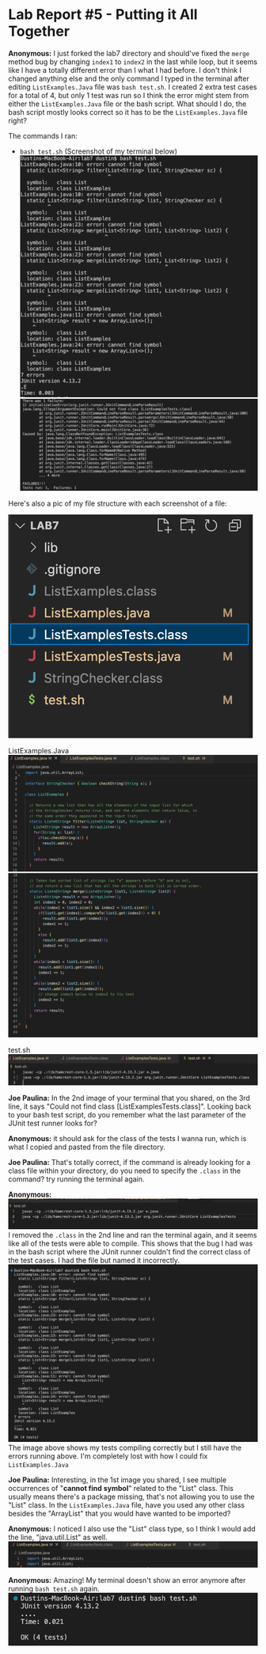 # Lab Report #5 - Putting it All Together

**Anonymous:**
I just forked the lab7 directory and should've fixed the ```merge``` method bug by changing ```index1``` to ```index2``` in the last while loop, but it seems like I have a totally different error than I what I had before. I don't think I changed anything else and the only command I typed in the terminal after editing ```ListExamples.Java``` file was ```bash test.sh```. I created 2 extra test cases for a total of 4, but only 1 test was run so I think the error might stem from either the ```ListExamples.Java``` file or the bash script. What should I do, the bash script mostly looks correct so it has to be the ```ListExamples.Java``` file right? 

The commands I ran:
* ```bash test.sh```
(Screenshot of my terminal below)
![Image](Lab5img1.png) ![Image](Lab5Img2.png)

Here's also a pic of my file structure with each screenshot of a file:

![Image](lab5img3.png)

ListExamples.Java
![Image](lab5img4.png) ![Image](lab5img5.png)

test.sh
![Image](lab5img6.png)

**Joe Paulina:**
In the 2nd image of your terminal that you shared, on the 3rd line, it says "Could not find class [ListExamplesTests.class]". Looking back to your bash test script, do you remember what the last parameter of the JUnit test runner looks for?

**Anonymous:**
it should ask for the class of the tests I wanna run, which is what I copied and pasted from the file directory.

**Joe Paulina:**
That's totally correct, if the command is already looking for a class file within your directory, do you need to specify the ```.class``` in the command? try running the terminal again.

**Anonymous:**
![Image](lab5img7.png)
 I removed the ```.class``` in the 2nd line and ran the terminal again, and it seems like all of the tests were able to compile. This shows that the bug I had was in the bash script where the JUnit runner couldn't find the correct class of the test cases. I had the file but named it incorrectly.
![Image](lab5img8.png) 
The image above shows my tests compiling correctly but I still have the errors running above. I'm completely lost with how I could fix ```ListExamples.Java```

**Joe Paulina:**
Interesting, in the 1st image you shared, I see multiple occurrences of "**cannot find symbol**" related to the "List" class. This usually means there's a package missing, that's not allowing you to use the "List" class. In the ```ListExamples.Java``` file, have you used any other class besides the "ArrayList" that you would have wanted to be imported?

**Anonymous:**
I noticed I also use the "List" class type, so I think I would add the line, "java.util.List" as well.
![Image](lab5img9.png) 

**Anonymous:**
Amazing! My terminal doesn't show an error anymore after running ```bash test.sh``` again.
![Image](lab5img10.png) 

